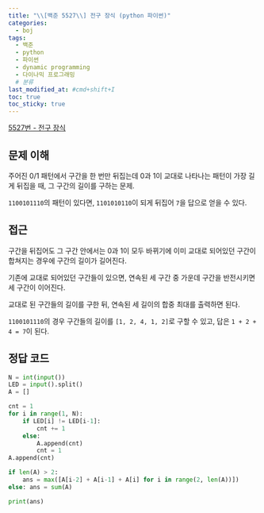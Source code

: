 ```yaml
---
title: "\\[백준 5527\\] 전구 장식 (python 파이썬)"
categories:
  - boj
tags:
  - 백준
  - python
  - 파이썬
  - dynamic programming
  - 다이나믹 프로그래밍
  # 분류
last_modified_at: #cmd+shift+I
toc: true
toc_sticky: true
---
```


[5527번 - 전구 장식](https://www.acmicpc.net/problem/5527)

## 문제 이해

주어진 0/1 패턴에서 구간을 한 번만 뒤집는데 0과 1이 교대로 나타나는 패턴이 가장 길게 뒤집을 때, 그 구간의 길이를 구하는 문제.

`1100101110`의 패턴이 있다면, `1101010110`이 되게 뒤집어 `7`을 답으로 얻을 수 있다.

## 접근

구간을 뒤집어도 그 구간 안에서는 0과 1이 모두 바뀌기에 이미 교대로 되어있던 구간이 합쳐지는 경우에 구간의 길이가 길어진다.

기존에 교대로 되어있던 구간들이 있으면, 연속된 세 구간 중 가운데 구간을 반전시키면 세 구간이 이어진다.

교대로 된 구간들의 길이를 구한 뒤, 연속된 세 길이의 합중 최대를 출력하면 된다.

`1100101110`의 경우 구간들의 길이를 `[1, 2, 4, 1, 2]`로 구할 수 있고, 답은 `1 + 2 + 4 = 7`이 된다.

## 정답 코드

```python
N = int(input())
LED = input().split()
A = []

cnt = 1
for i in range(1, N):
    if LED[i] != LED[i-1]:
        cnt += 1
    else:
        A.append(cnt)
        cnt = 1
A.append(cnt)

if len(A) > 2:
    ans = max([A[i-2] + A[i-1] + A[i] for i in range(2, len(A))])
else: ans = sum(A)

print(ans)

```
